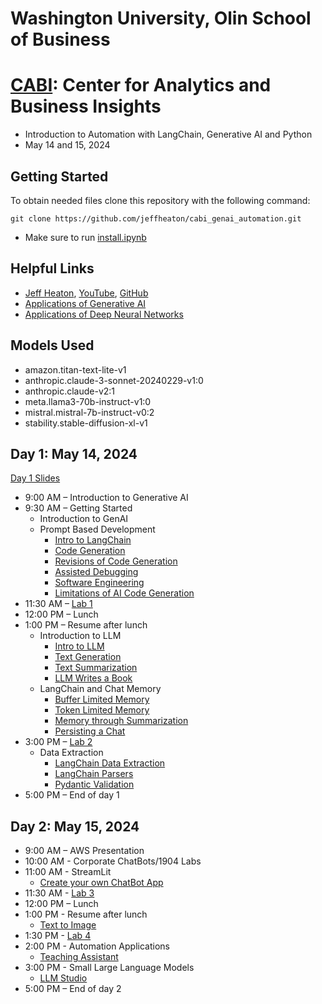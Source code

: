 # Washington University, Olin School of Business

# [CABI](https://olin.wustl.edu/faculty-and-research/research-centers/center-for-analytics-and-business-insight/index.php): Center for Analytics and Business Insights

- Introduction to Automation with LangChain, Generative AI and Python
- May 14 and 15, 2024

## Getting Started

To obtain needed files clone this repository with the following command:

```
git clone https://github.com/jeffheaton/cabi_genai_automation.git
```

- Make sure to run [install.ipynb](install.ipynb)

## Helpful Links

- [Jeff Heaton](https://www.linkedin.com/in/jeffheaton/), [YouTube](https://youtube.com/@HeatonResearch), [GitHub](https://github.com/jeffheaton)
- [Applications of Generative AI](https://github.com/jeffheaton/app_generative_ai)
- [Applications of Deep Neural Networks](https://github.com/jeffheaton/app_deep_learning)

## Models Used

- amazon.titan-text-lite-v1
- anthropic.claude-3-sonnet-20240229-v1:0
- anthropic.claude-v2:1
- meta.llama3-70b-instruct-v1:0
- mistral.mistral-7b-instruct-v0:2
- stability.stable-diffusion-xl-v1

## Day 1: May 14, 2024
[Day 1 Slides](./slides/cabi-genai-day1.pptx)
- 9:00 AM – Introduction to Generative AI
- 9:30 AM – Getting Started
  - Introduction to GenAI
  - Prompt Based Development
    - [Intro to LangChain](cabi_genai_1_1_langchain.ipynb)
    - [Code Generation](cabi_genai_1_2_code.ipynb)
    - [Revisions of Code Generation](cabi_genai_1_3_code_revisions.ipynb)
    - [Assisted Debugging](cabi_genai_1_4_debugging.ipynb)
    - [Software Engineering](cabi_genai_1_5_software_eng.ipynb)
    - [Limitations of AI Code Generation](cabi_genai_1_6_code_gen_limit.ipynb)
- 11:30 AM – [Lab 1](cabi_genai_1_lab.ipynb)
- 12:00 PM – Lunch
- 1:00 PM – Resume after lunch
  - Introduction to LLM
    - [Intro to LLM](cabi_genai_2_1_llm.ipynb)
    - [Text Generation](cabi_genai_2_2_text_gen.ipynb)
    - [Text Summarization](cabi_genai_2_3_text_summary.ipynb)
    - [LLM Writes a Book](cabi_genai_2_4_book.ipynb)
  - LangChain and Chat Memory
    - [Buffer Limited Memory](cabi_genai_2_6_memory_buffer.ipynb)
    - [Token Limited Memory](cabi_genai_2_7_memory_token.ipynb)
    - [Memory through Summarization](cabi_genai_2_8_memory_summary.ipynb)
    - [Persisting a Chat](cabi_genai_2_9_memory_persist.ipynb)
- 3:00 PM – [Lab 2](cabi_genai_2_lab.ipynb)
  - Data Extraction
    - [LangChain Data Extraction](cabi_genai_3_1_langchain_data.ipynb)
    - [LangChain Parsers](cabi_genai_3_2_parsers.ipynb)
    - [Pydantic Validation](cabi_genai_3_3_pydantic.ipynb)
- 5:00 PM – End of day 1

## Day 2: May 15, 2024

- 9:00 AM – AWS Presentation
- 10:00 AM - Corporate ChatBots/1904 Labs
- 11:00 AM - StreamLit
  - [Create your own ChatBot App](./chatapp/)
- 11:30 AM - [Lab 3](cabi_genai_3_lab.ipynb)
- 12:00 PM – Lunch
- 1:00 PM - Resume after lunch
  - [Text to Image](cabi_genai_4_1_images.ipynb)
- 1:30 PM - [Lab 4](cabi_genai_4_lab.ipynb)
- 2:00 PM - Automation Applications
  - [Teaching Assistant](cabi_genai_5_1_prof_answer.ipynb)
- 3:00 PM - Small Large Language Models
  - [LLM Studio](https://lmstudio.ai/)
- 5:00 PM – End of day 2
